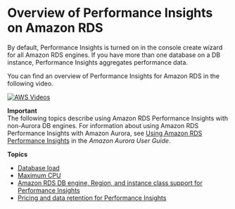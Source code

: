 # Overview of Performance Insights on Amazon RDS<a name="USER_PerfInsights.Overview"></a>

By default, Performance Insights is turned on in the console create wizard for all Amazon RDS engines\. If you have more than one database on a DB instance, Performance Insights aggregates performance data\.

You can find an overview of Performance Insights for Amazon RDS in the following video\.

[![AWS Videos](http://img.youtube.com/vi/yOeWcPBT458/0.jpg)](http://www.youtube.com/watch?v=yOeWcPBT458)

**Important**  
The following topics describe using Amazon RDS Performance Insights with non\-Aurora DB engines\. For information about using Amazon RDS Performance Insights with Amazon Aurora, see [Using Amazon RDS Performance Insights](https://docs.aws.amazon.com/AmazonRDS/latest/AuroraUserGuide/USER_PerfInsights.html) in the *Amazon Aurora User Guide*\.

**Topics**
+ [Database load](USER_PerfInsights.Overview.ActiveSessions.md)
+ [Maximum CPU](USER_PerfInsights.Overview.MaxCPU.md)
+ [Amazon RDS DB engine, Region, and instance class support for Performance Insights](USER_PerfInsights.Overview.Engines.md)
+ [Pricing and data retention for Performance Insights](USER_PerfInsights.Overview.cost.md)